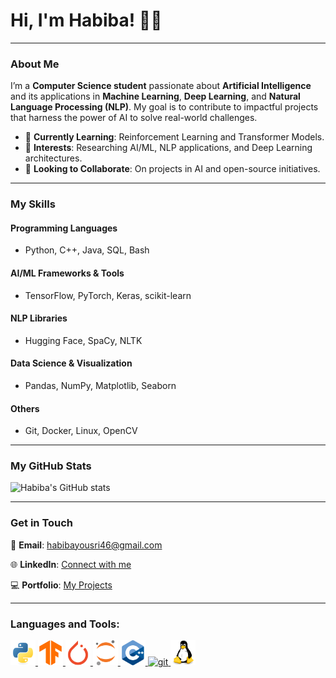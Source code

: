 # Hi, I'm Habiba! 👩‍💻

---

### About Me

I’m a **Computer Science student** passionate about **Artificial Intelligence** and its applications in **Machine Learning**, **Deep Learning**, and **Natural Language Processing (NLP)**. My goal is to contribute to impactful projects that harness the power of AI to solve real-world challenges.

- 🌱 **Currently Learning**: Reinforcement Learning and Transformer Models.
- 🧠 **Interests**: Researching AI/ML, NLP applications, and Deep Learning architectures.
- 🎯 **Looking to Collaborate**: On projects in AI and open-source initiatives.

---

### My Skills

#### Programming Languages
- Python, C++, Java, SQL, Bash

#### AI/ML Frameworks & Tools
- TensorFlow, PyTorch, Keras, scikit-learn

#### NLP Libraries
- Hugging Face, SpaCy, NLTK

#### Data Science & Visualization
- Pandas, NumPy, Matplotlib, Seaborn

#### Others
- Git, Docker, Linux, OpenCV

---

### My GitHub Stats

![Habiba's GitHub stats](https://github-readme-stats.vercel.app/api?username=Habiba&show_icons=true&theme=graywhite)

---

### Get in Touch

📧 **Email**: habibayousri46@gmail.com

🌐 **LinkedIn**: [Connect with me](https://www.linkedin.com/in/habiba-yousri/)

💻 **Portfolio**: [My Projects](https://github.com/Habiba?tab=repositories)

---

<h3 align="left">Languages and Tools:</h3>
<p align="left">
  <a href="https://www.python.org/" target="_blank" rel="noreferrer"> 
    <img src="https://raw.githubusercontent.com/devicons/devicon/master/icons/python/python-original.svg" alt="python" width="40" height="40"/> 
  </a> 
  <a href="https://www.tensorflow.org/" target="_blank" rel="noreferrer">
    <img src="https://raw.githubusercontent.com/devicons/devicon/master/icons/tensorflow/tensorflow-original.svg" alt="tensorflow" width="40" height="40"/>
  </a>
  <a href="https://pytorch.org/" target="_blank" rel="noreferrer"> 
    <img src="https://raw.githubusercontent.com/devicons/devicon/master/icons/pytorch/pytorch-original.svg" alt="pytorch" width="40" height="40"/>
  </a>
  <a href="https://jupyter.org/" target="_blank" rel="noreferrer"> 
    <img src="https://raw.githubusercontent.com/devicons/devicon/master/icons/jupyter/jupyter-original.svg" alt="jupyter" width="40" height="40"/>
  </a>
  <a href="https://www.w3schools.com/cpp/" target="_blank" rel="noreferrer"> 
    <img src="https://raw.githubusercontent.com/devicons/devicon/master/icons/cplusplus/cplusplus-original.svg" alt="cplusplus" width="40" height="40"/> 
  </a> 

  <a href="https://git-scm.com/" target="_blank" rel="noreferrer"> 
    <img src="https://www.vectorlogo.zone/logos/git-scm/git-scm-icon.svg" alt="git" width="40" height="40"/>
  </a>

  <a href="https://www.linux.org/" target="_blank" rel="noreferrer"> 
    <img src="https://raw.githubusercontent.com/devicons/devicon/master/icons/linux/linux-original.svg" alt="linux" width="40" height="40"/>
  </a>


</p>

<p>
  <img align="left" src="https://github-readme-stats.vercel.app/api/top-l
